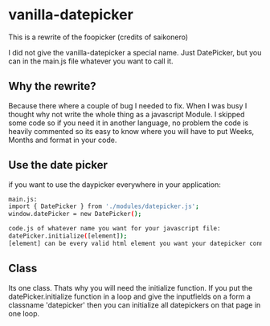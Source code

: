 <h1>vanilla-datepicker</h1>

This is a rewrite of the foopicker (credits of saikonero)

I did not give the vanilla-datepicker a special name. Just DatePicker, but you can in the main.js file whatever you want to call it.

<h2>Why the rewrite?</h2>

Because there where a couple of bug I needed to fix. When I was busy I thought why not write the whole thing as a javascript Module. I skipped some code so if you need it in another language, no problem the code is heavily commented so its easy to know where you will have to put Weeks, Months and format in your code.

<h2>Use the date picker</h2>

if you want to use the daypicker everywhere in your application:

```sh
main.js:  
import { DatePicker } from './modules/datepicker.js';
window.datePicker = new DatePicker();

code.js of whatever name you want for your javascript file:
datePicker.initialize([element]);   
[element] can be every valid html element you want your datepicker connect to
```

<h2>Class</h2>

Its one class. Thats why you will need the initialize function. If you put the datePicker.initialize function in a loop and give the inputfields on a form a classname 'datepicker' then you can initialize all datepickers on that page in one loop.
